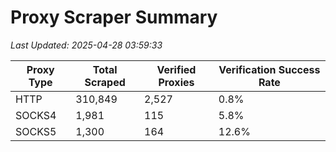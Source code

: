 # Proxy Scraper Summary

_Last Updated: 2025-04-28 03:59:33_

| Proxy Type | Total Scraped | Verified Proxies | Verification Success Rate |
|------------|--------------|------------------|--------------------------|
| HTTP | 310,849 | 2,527 | 0.8% |
| SOCKS4 | 1,981 | 115 | 5.8% |
| SOCKS5 | 1,300 | 164 | 12.6% |
